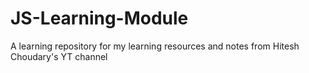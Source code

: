 # JS-Learning-Module
A learning repository for my learning resources and notes from Hitesh Choudary's YT channel
